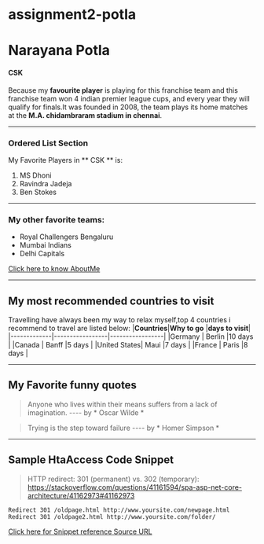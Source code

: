 # assignment2-potla
# Narayana Potla
#### CSK
Because my **favourite player** is playing for this franchise team and this franchise team won 4 indian premier league cups, and every year they will qualify for finals.It was founded in 2008, the team plays its home matches at the **M.A. chidambraram stadium in chennai**.
___
### Ordered List Section
My Favorite Players in ** CSK ** is:
1. MS Dhoni
2. Ravindra Jadeja
3. Ben Stokes
___
### My other favorite teams:
* Royal Challengers Bengaluru
* Mumbai Indians
* Delhi Capitals  
  
[Click here to know AboutMe](https://github.com/narayanapotla1/assignment2-potla/blob/main/AboutMe.md)
___
## My most recommended countries to visit

Travelling have always been my way to relax myself,top 4 countries i recommend to travel are listed below:
|**Countries**|**Why to go**       |**days to visit**|
|-------------|-----------------|-----------------|
|Germany       | Berlin     |10 days           |
|Canada        | Banff  |5 days           |
|United States| Maui    |7 days           |
|France       | Paris          |8 days           |
___
## My Favorite funny quotes
> Anyone who lives within their means suffers from a lack of imagination. ---- by  * Oscar Wilde *

> Trying is the step toward failure ---- by * Homer Simpson *
___
## Sample HtaAccess Code Snippet
> HTTP redirect: 301 (permanent) vs. 302 (temporary): <https://stackoverflow.com/questions/41161594/spa-asp-net-core-architecture/41162973#41162973>
```
Redirect 301 /oldpage.html http://www.yoursite.com/newpage.html
Redirect 301 /oldpage2.html http://www.yoursite.com/folder/
```
[Click here for Snippet reference Source URL](https://css-tricks.com/snippets/htaccess/301-redirects/)
